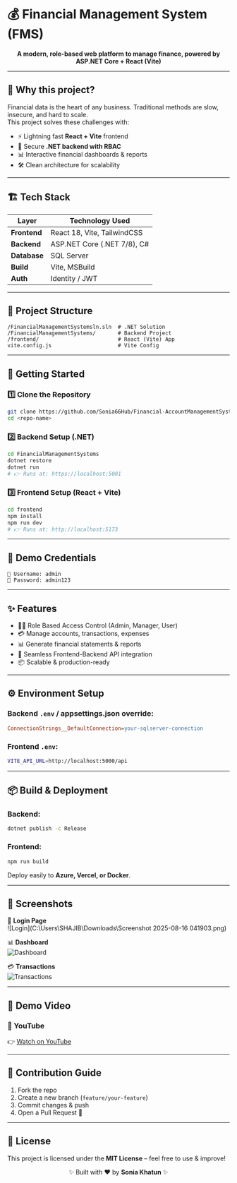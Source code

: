 # 💰 Financial Management System (FMS)

<p align="center">
  <b>A modern, role-based web platform to manage finance, powered by <br/>ASP.NET Core + React (Vite)</b>
</p>

---

## 🌟 Why this project?
Financial data is the heart of any business. Traditional methods are slow, insecure, and hard to scale.  
This project solves these challenges with:
- ⚡ Lightning fast **React + Vite** frontend
- 🔐 Secure **.NET backend with RBAC**
- 📊 Interactive financial dashboards & reports
- 🛠️ Clean architecture for scalability

---

## 🏗️ Tech Stack

| Layer        | Technology Used             |
| ------------ | --------------------------- |
| **Frontend** | React 18, Vite, TailwindCSS |
| **Backend**  | ASP.NET Core (.NET 7/8), C# |
| **Database** | SQL Server                  |
| **Build**    | Vite, MSBuild               |
| **Auth**     | Identity / JWT              |

---

## 📂 Project Structure

```
/FinancialManagementSystemsln.sln  # .NET Solution
/FinancialManagementSystems/       # Backend Project
/frontend/                         # React (Vite) App
vite.config.js                     # Vite Config
```

---

## 🚀 Getting Started

### 1️⃣ Clone the Repository

```bash
git clone https://github.com/Sonia66Hub/Financial-AccountManagementSystem.git
cd <repo-name>
```

### 2️⃣ Backend Setup (.NET)

```bash
cd FinancialManagementSystems
dotnet restore
dotnet run
# 👉 Runs at: https://localhost:5001
```

### 3️⃣ Frontend Setup (React + Vite)

```bash
cd frontend
npm install
npm run dev
# 👉 Runs at: http://localhost:5173
```

---

## 🔑 Demo Credentials

```
👤 Username: admin
🔑 Password: admin123
```

---

## ✨ Features

- 🧑‍💼 Role Based Access Control (Admin, Manager, User)
- 💳 Manage accounts, transactions, expenses
- 📊 Generate financial statements & reports
- 🔄 Seamless Frontend-Backend API integration
- 📦 Scalable & production-ready

---

## ⚙️ Environment Setup

### Backend `.env` / appsettings.json override:

```ini
ConnectionStrings__DefaultConnection=your-sqlserver-connection
```

### Frontend `.env`:

```bash
VITE_API_URL=http://localhost:5000/api
```

---

## 📦 Build & Deployment

### Backend:

```bash
dotnet publish -c Release
```

### Frontend:

```bash
npm run build
```

Deploy easily to **Azure, Vercel, or Docker**.

---

## 📸 Screenshots

🔐 **Login Page**  
![Login](C:\Users\SHAJIB\Downloads\Screenshot 2025-08-16 041903.png)

📊 **Dashboard**  
![Dashboard](https://github.com/<your-username>/<repo-name>/blob/main/screenshots/dashboard.png)

💳 **Transactions**  
![Transactions](https://github.com/<your-username>/<repo-name>/blob/main/screenshots/transactions.png)

---

## 🎥 Demo Video


### 🔹 YouTube
👉 [Watch on YouTube](https://youtu.be/hwZ-xUo3Vww)


---

## 🤝 Contribution Guide

1. Fork the repo  
2. Create a new branch (`feature/your-feature`)  
3. Commit changes & push  
4. Open a Pull Request 🎉  

---

## 📜 License

This project is licensed under the **MIT License** – feel free to use & improve!

<p align="center">✨ Built with ❤️ by <b>Sonia Khatun</b> ✨</p>
